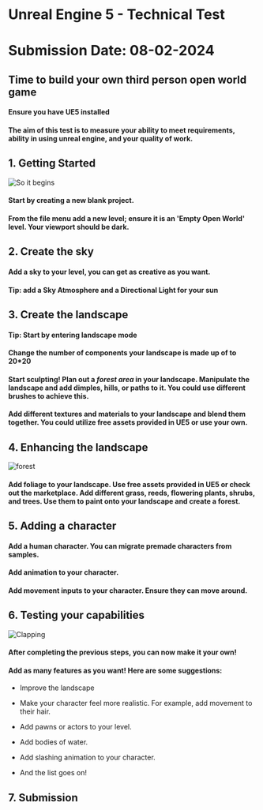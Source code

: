 # Unreal Engine 5 - Technical Test

# Submission Date: 08-02-2024

## Time to build your own third person open world game

#### Ensure you have UE5 installed

#### The aim of this test is to measure your ability to meet requirements, ability in using unreal engine, and your quality of work.

## 1. Getting Started

![So it begins](https://media1.tenor.com/m/JFbK3iAvxUQAAAAC/so-it-begins-lotr.gif)

#### Start by creating a new blank project.

#### From the file menu add a new level; ensure it is an 'Empty Open World' level. Your viewport should be dark.

## 2. Create the sky

#### Add a sky to your level, you can get as creative as you want.

#### Tip: add a Sky Atmosphere and a Directional Light for your sun

## 3. Create the landscape

#### Tip: Start by entering landscape mode

#### Change the number of components your landscape is made up of to 20\*20

#### Start sculpting! Plan out a _**forest area**_ in your landscape. Manipulate the landscape and add dimples, hills, or paths to it. You could use different brushes to achieve this.

#### Add different textures and materials to your landscape and blend them together. You could utilize free assets provided in UE5 or use your own.

## 4. Enhancing the landscape

![forest](https://64.media.tumblr.com/5c6eb9398d275e7a253294affbe17782/tumblr_nmcb91NgAL1qd479ro1_640.gif)

#### Add foliage to your landscape. Use free assets provided in UE5 or check out the marketplace. Add different grass, reeds, flowering plants, shrubs, and trees. Use them to paint onto your landscape and create a forest.

## 5. Adding a character

#### Add a human character. You can migrate premade characters from samples.

#### Add animation to your character.

#### Add movement inputs to your character. Ensure they can move around.

## 6. Testing your capabilities

![Clapping](https://media4.giphy.com/media/zGnnFpOB1OjMQ/giphy.gif?cid=6c09b952tlrpq00jpgoo7640o8n0d3rfzm2ecqp73j9uawpq&ep=v1_gifs_search&rid=giphy.gif&ct=g)

#### After completing the previous steps, you can now make it your own!

#### Add as many features as you want! Here are some suggestions:

- Improve the landscape

- Make your character feel more realistic. For example, add movement to their hair.

- Add pawns or actors to your level.

- Add bodies of water.

- Add slashing animation to your character.

- And the list goes on!

## 7. Submission

